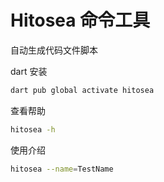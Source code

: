 # Hitosea 命令工具

自动生成代码文件脚本

dart 安装

```bash
dart pub global activate hitosea
```

查看帮助

```bash
hitosea -h
```

使用介绍

```bash
hitosea --name=TestName
```

